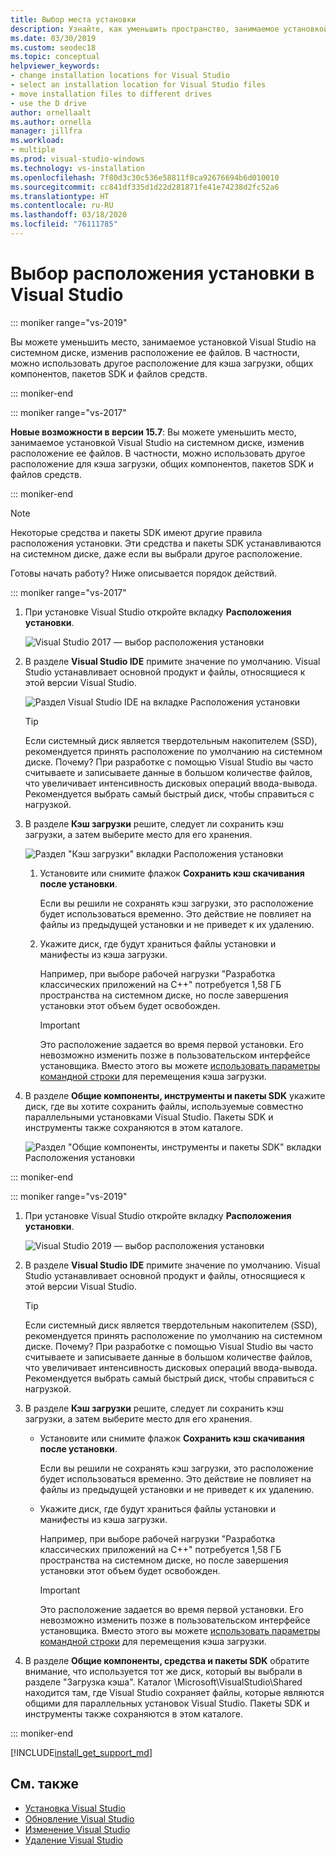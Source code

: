 ```yaml
---
title: Выбор места установки
description: Узнайте, как уменьшить пространство, занимаемое установкой Visual Studio на системном диске, переместив кэш загрузки, общие компоненты, пакеты SDK и средства на разные диски. Например, переместите некоторые файлы с диска C на диск D.
ms.date: 03/30/2019
ms.custom: seodec18
ms.topic: conceptual
helpviewer_keywords:
- change installation locations for Visual Studio
- select an installation location for Visual Studio files
- move installation files to different drives
- use the D drive
author: ornellaalt
ms.author: ornella
manager: jillfra
ms.workload:
- multiple
ms.prod: visual-studio-windows
ms.technology: vs-installation
ms.openlocfilehash: 7f80d3c30c536e58811f8ca92676694b6d010010
ms.sourcegitcommit: cc841df335d1d22d281871fe41e74238d2fc52a6
ms.translationtype: HT
ms.contentlocale: ru-RU
ms.lasthandoff: 03/18/2020
ms.locfileid: "76111785"
---
```

# <a name="select-the-installation-locations-in-visual-studio"></a>Выбор расположения установки в Visual Studio

::: moniker range="vs-2019"

Вы можете уменьшить место, занимаемое установкой Visual Studio на системном диске, изменив расположение ее файлов. В частности, можно использовать другое расположение для кэша загрузки, общих компонентов, пакетов SDK и файлов средств.

::: moniker-end

::: moniker range="vs-2017"

**Новые возможности в версии 15.7**: Вы можете уменьшить место, занимаемое установкой Visual Studio на системном диске, изменив расположение ее файлов. В частности, можно использовать другое расположение для кэша загрузки, общих компонентов, пакетов SDK и файлов средств.

::: moniker-end

   > [!NOTE]
   > Некоторые средства и пакеты SDK имеют другие правила расположения установки. Эти средства и пакеты SDK устанавливаются на системном диске, даже если вы выбрали другое расположение.

Готовы начать работу? Ниже описывается порядок действий.

::: moniker range="vs-2017"

1. При установке Visual Studio откройте вкладку **Расположения установки**.

   ![Visual Studio 2017 — выбор расположения установки](media/vs-installation-locations.png "Выберите расположение установки.")

1. В разделе **Visual Studio IDE** примите значение по умолчанию. Visual Studio устанавливает основной продукт и файлы, относящиеся к этой версии Visual Studio.

   ![Раздел Visual Studio IDE на вкладке Расположения установки](media/vs-installation-locations-ide.png "Примите значение по умолчанию для раздела Visual Studio IDE вкладки Расположения установки.")

   > [!TIP]
   > Если системный диск является твердотельным накопителем (SSD), рекомендуется принять расположение по умолчанию на системном диске. Почему? При разработке с помощью Visual Studio вы часто считываете и записываете данные в большом количестве файлов, что увеличивает интенсивность дисковых операций ввода-вывода. Рекомендуется выбрать самый быстрый диск, чтобы справиться с нагрузкой.

1. В разделе **Кэш загрузки** решите, следует ли сохранить кэш загрузки, а затем выберите место для его хранения.

     ![Раздел "Кэш загрузки" вкладки Расположения установки](media/vs-installation-locations-cache.png "Выберите, следует ли сохранить кэш загрузки после установки, а затем укажите диск, где будут храниться файлы.")

    1. Установите или снимите флажок **Сохранить кэш скачивания после установки**.

       Если вы решили не сохранять кэш загрузки, это расположение будет использоваться временно. Это действие не повлияет на файлы из предыдущей установки и не приведет к их удалению.

    1. Укажите диск, где будут храниться файлы установки и манифесты из кэша загрузки.

        Например, при выборе рабочей нагрузки "Разработка классических приложений на C++" потребуется 1,58 ГБ пространства на системном диске, но после завершения установки этот объем будет освобожден.

       > [!IMPORTANT]
       > Это расположение задается во время первой установки. Его невозможно изменить позже в пользовательском интерфейсе установщика. Вместо этого вы можете [использовать параметры командной строки](use-command-line-parameters-to-install-visual-studio.md) для перемещения кэша загрузки.

1. В разделе **Общие компоненты, инструменты и пакеты SDK** укажите диск, где вы хотите сохранить файлы, используемые совместно параллельными установками Visual Studio. Пакеты SDK и инструменты также сохраняются в этом каталоге.

   ![Раздел "Общие компоненты, инструменты и пакеты SDK" вкладки Расположения установки](media/vs-installation-locations-shared.png "Укажите расположение, где вы хотите сохранить общие компоненты, инструменты и пакеты SDK.")

::: moniker-end

::: moniker range="vs-2019"

1. При установке Visual Studio откройте вкладку **Расположения установки**.

   ![Visual Studio 2019 — выбор расположения установки](media/vs-2019/vs-installer-installation-locations.png "Выберите расположение установки.")

1. В разделе **Visual Studio IDE** примите значение по умолчанию. Visual Studio устанавливает основной продукт и файлы, относящиеся к этой версии Visual Studio.

   > [!TIP]
   > Если системный диск является твердотельным накопителем (SSD), рекомендуется принять расположение по умолчанию на системном диске. Почему? При разработке с помощью Visual Studio вы часто считываете и записываете данные в большом количестве файлов, что увеличивает интенсивность дисковых операций ввода-вывода. Рекомендуется выбрать самый быстрый диск, чтобы справиться с нагрузкой.

1. В разделе **Кэш загрузки** решите, следует ли сохранить кэш загрузки, а затем выберите место для его хранения.

    * Установите или снимите флажок **Сохранить кэш скачивания после установки**.

       Если вы решили не сохранять кэш загрузки, это расположение будет использоваться временно. Это действие не повлияет на файлы из предыдущей установки и не приведет к их удалению.

    * Укажите диск, где будут храниться файлы установки и манифесты из кэша загрузки.

        Например, при выборе рабочей нагрузки "Разработка классических приложений на C++" потребуется 1,58 ГБ пространства на системном диске, но после завершения установки этот объем будет освобожден.

       > [!IMPORTANT]
       > Это расположение задается во время первой установки. Его невозможно изменить позже в пользовательском интерфейсе установщика. Вместо этого вы можете [использовать параметры командной строки](use-command-line-parameters-to-install-visual-studio.md) для перемещения кэша загрузки.

1. В разделе **Общие компоненты, средства и пакеты SDK** обратите внимание, что используется тот же диск, который вы выбрали в разделе "Загрузка кэша". Каталог \Microsoft\VisualStudio\Shared находится там, где Visual Studio сохраняет файлы, которые являются общими для параллельных установок Visual Studio. Пакеты SDK и инструменты также сохраняются в этом каталоге.

::: moniker-end

[!INCLUDE[install_get_support_md](includes/install_get_support_md.md)]

## <a name="see-also"></a>См. также

* [Установка Visual Studio](install-visual-studio.md)
* [Обновление Visual Studio](update-visual-studio.md)
* [Изменение Visual Studio](update-visual-studio.md)
* [Удаление Visual Studio](uninstall-visual-studio.md)
